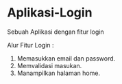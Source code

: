 # Aplikasi-Login
Sebuah Aplikasi dengan fitur login

Alur Fitur Login :
1. Memasukkan email dan password.
2. Memvalidasi masukan.
3. Manampilkan halaman home.
